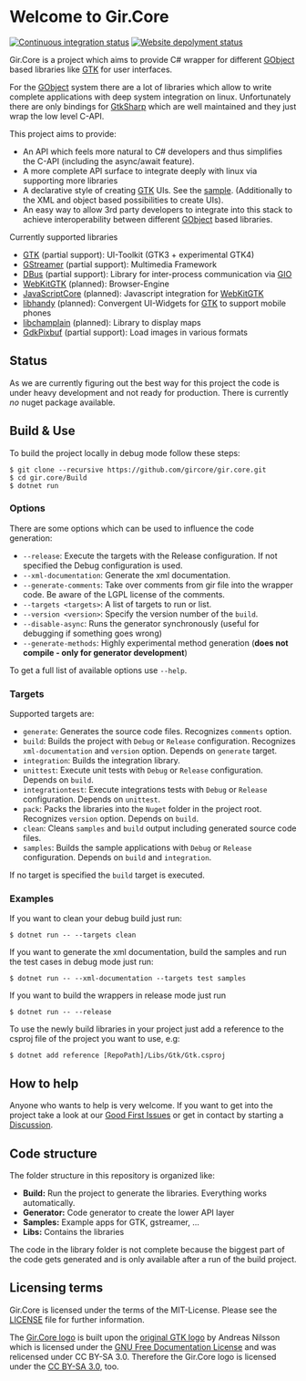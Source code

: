 # Welcome to Gir.Core

[![Continuous integration status](https://github.com/GirCore/gir.core/workflows/Continuous%20integration/badge.svg?branch=develop)](https://github.com/gircore/gir.core/actions)
[![Website depolyment status](https://github.com/GirCore/gircore.github.io/workflows/Deploy%20website/badge.svg?branch=develop)](https://github.com/gircore/gircore.github.io/actions)

Gir.Core is a project which aims to provide C# wrapper for different [GObject] based libraries like [GTK] for user interfaces.

<!-- If you want to get started with the library head over to http://gircore.tiede.org. If you want to get into more technical details just continue reading. -->

For the [GObject] system there are a lot of libraries which allow to write complete applications with deep system integration on linux. Unfortunately there are only bindings for [GtkSharp] which are well maintained and they just wrap the low level C-API.

This project aims to provide:
* An API which feels more natural to C# developers and thus simplifies the C-API (including the async/await feature).
* A more complete API surface to integrate deeply with linux via supporting more libraries
* A declarative style of creating [GTK] UIs. See the [sample][sample_gtk_quickstart]. (Additionally to the XML and object based possibilities to create UIs).
* An easy way to allow 3rd party developers to integrate into this stack to achieve interoperability between different [GObject] based libraries.

Currently supported libraries
* [GTK] (partial support): UI-Toolkit (GTK3 + experimental GTK4)
* [GStreamer] (partial support): Multimedia Framework
* [DBus] (partial support): Library for inter-process communication via [GIO]
* [WebKitGTK] (planned): Browser-Engine
* [JavaScriptCore] (planned): Javascript integration for [WebKitGTK]
* [libhandy] (planned): Convergent UI-Widgets for [GTK] to support mobile phones
* [libchamplain] (planned): Library to display maps
* [GdkPixbuf] (partial support): Load images in various formats

## Status
As we are currently figuring out the best way for this project the code is under heavy development and not ready for production. There is currently _no_ nuget package available.

## Build & Use
To build the project locally in debug mode follow these steps:

    $ git clone --recursive https://github.com/gircore/gir.core.git
    $ cd gir.core/Build
    $ dotnet run

### Options

There are some options which can be used to influence the code generation:

* `--release`: Execute the targets with the Release configuration. If not specified the Debug configuration is used.
* `--xml-documentation`: Generate the xml documentation.
* `--generate-comments`: Take over comments from gir file into the wrapper code. Be aware of the LGPL license of the comments.
* `--targets <targets>`: A list of targets to run or list.
* `--version <version>`: Specify the version number of the `build`.
* `--disable-async`: Runs the generator synchronously (useful for debugging if something goes wrong)
* `--generate-methods`: Highly experimental method generation (**does not compile - only for generator development**)

To get a full list of available options use `--help`.

### Targets

Supported targets are:
* `generate`: Generates the source code files. Recognizes `comments` option.
* `build`: Builds the project with `Debug` or `Release` configuration. Recognizes `xml-documentation` and `version` option. Depends on `generate` target.
* `integration`: Builds the integration library.
* `unittest`: Execute unit tests with `Debug` or `Release` configuration. Depends on `build`.
* `integrationtest`: Execute integrations tests with `Debug` or `Release` configuration. Depends on `unittest`.
* `pack`: Packs the libraries into the `Nuget` folder in the project root. Recognizes `version` option. Depends on `build`.
* `clean`:  Cleans `samples` and `build` output including generated source code files.
* `samples`: Builds the sample applications with `Debug` or `Release` configuration. Depends on `build` and `integration`.

If no target is specified the `build` target is executed.

### Examples

If you want to clean your debug build just run:

    $ dotnet run -- --targets clean

If you want to generate the xml documentation, build the samples and run the test cases in debug mode just run:

    $ dotnet run -- --xml-documentation --targets test samples

If you want to build the wrappers in release mode just run

    $ dotnet run -- --release

To use the newly build libraries in your project just add a reference to the csproj file of the project you want to use, e.g:

    $ dotnet add reference [RepoPath]/Libs/Gtk/Gtk.csproj

## How to help
Anyone who wants to help is very welcome. If you want to get into the project take a look at our [Good First Issues](https://github.com/gircore/gir.core/issues?q=is%3Aissue+is%3Aopen+label%3A%22good+first+issue%22) or get in contact by starting a [Discussion](https://github.com/gircore/gir.core/discussions).

## Code structure
The folder structure in this repository is organized like:
* **Build:** Run the project to generate the libraries. Everything works automatically.
* **Generator:** Code generator to create the lower API layer
* **Samples:** Example apps for GTK, gstreamer, ...
* **Libs:** Contains the libraries

The code in the library folder is not complete because the biggest part of the code gets generated and is only available after a run of the build project.

[gstreamer]: https://gstreamer.freedesktop.org/
[GIO]: https://developer.gnome.org/gio/stable/
[GObject]: https://developer.gnome.org/gobject/stable/
[GTK]: https://gtk.org/
[libhandy]: https://source.puri.sm/Librem5/libhandy
[WebKitGTK]: https://webkitgtk.org/
[JavaScriptCore]: https://webkitgtk.org/reference/jsc-glib/stable/index.html
[dbus]: https://www.freedesktop.org/wiki/Software/dbus/
[libchamplain]: https://wiki.gnome.org/Projects/libchamplain
[GtkSharp]: https://github.com/GtkSharp/GtkSharp
[sample_gtk_quickstart]: https://github.com/gircore/gir.core/tree/develop/Samples/Gtk3/QuickStart
[GdkPixbuf]: https://gitlab.gnome.org/GNOME/gdk-pixbuf

## Licensing terms
Gir.Core is licensed under the terms of the MIT-License. Please see the [LICENSE](LICENSE) file for further information.

The [Gir.Core logo](logo.svg) is built upon the [original GTK logo](https://wiki.gnome.org/Projects/GTK/Logo) by Andreas Nilsson which is licensed under the [GNU Free Documentation License](https://www.gnu.org/licenses/fdl-1.3.txt) and was relicensed under CC BY-SA 3.0. Therefore the Gir.Core logo is licensed under the [CC BY-SA 3.0](https://creativecommons.org/licenses/by-sa/3.0/deed.en), too.
